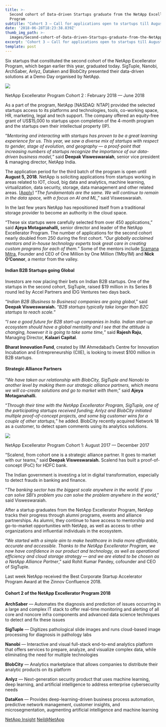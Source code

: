 ```yaml
---
title: >-
  Second cohort of Data-driven Startups graduate from the NetApp Excellerator
  Program
subtitle: "Cohort 3 — Call for applications open to startups till August 5,\_2018"
date: '2018-06-28T18:23:38.839Z'
thumb_img_path: >-
  images/Second-cohort-of-Data-driven-Startups-graduate-from-the-NetApp-Excellerator-Program/1*91fPACy0UPY8pNAIcMvhoQ.jpeg
excerpt: 'Cohort 3 — Call for applications open to startups till August 5, 2018'
template: post
---
```

Six startups that constituted the second cohort of the NetApp Excellerator Program, which began earlier this year, graduated today. SigTuple, Nanobi, ArchSaber, Anlyz, Dataken and BlobCity presented their data-driven solutions at a Demo Day organised by NetApp.

![](/images/Second-cohort-of-Data-driven-Startups-graduate-from-the-NetApp-Excellerator-Program/1*91fPACy0UPY8pNAIcMvhoQ.jpeg)

<figcaption>NetApp Excellerator Program Cohort 2&nbsp;: February 2018 — June&nbsp;2018</figcaption>

As a part of the program, NetApp \[NASDAQ: NTAP\] provided the selected startups access to its platforms and technologies, tools, co-working space, HR, marketing, legal and tech support. The company offered an equity-free grant of US$15,000 to startups upon completion of the 4-month program and the startups own their intellectual property (IP).

“*Mentoring and interacting with startups has proven to be a great learning experience for us. This year, we saw a diverse mix of startups with respect to gender, stage of evolution, and geography — a proof-point that increasing numbers of startups recognize the importance of our data-driven business model,*” said **Deepak Visweswaraiah**, senior vice president & managing director, NetApp India.

The application period for the third batch of the program is open until **August 5, 2018**. NetApp is soliciting applications from startups working in areas related to IOT, cloud, big data and analytics, machine learning, virtualization, data security, storage, data management and other related areas. \[[Apply](http://startup.netapp.in/)\] “*The fundamentals are the same. We will continue to remain in the data space, with a focus on AI and ML*,” said Visweswaraiah.

In the last few years NetApp has repositioned itself from a traditional storage provider to become an authority in the cloud space.

“These six startups were carefully selected from over 450 applications,” said **Ajeya Motaganahalli,** senior director and leader of the NetApp Excellerator Program. The number of applications for the second cohort nearly doubled from 250 during the first cohort. “*Our globally acclaimed mentors and in-house technology experts took great care in creating custom programs for each of them.*” Some of the mentors include [Sramana Mitra](https://medium.com/u/ae22de73ea89), Founder and CEO of One Million by One Million (1Mby1M) and **Nick O’Connor**, a mentor from the valley.

#### Indian B2B Startups going Global

Investors are now placing their bets on Indian B2B startups. One of the startups in the second cohort, SigTuple, raised $19 million in its Series B round led by Accel Partners and IDG Ventures two days back.

“*Indian B2B (Business to Business) companies are going global*,” said **Deepak Visweswaraiah.** “*B2B startups typically take longer than B2C startups to reach scale.*”

“*I see a good future for B2B start-up companies in India. Indian start-up ecosystem should have a global mentality and I see that the attitude is changing, however it is going to take some time,*” said **Rajesh Raju**, Managing Director, **Kalaari Capital**.

**Bharat Innovation Fund**, created by IIM Ahmedabad’s Centre for Innovation Incubation and Entrepreneurship (CIIE), is looking to invest $100 million in B2B startups.

#### Strategic Alliance Partners

“*We have taken our relationship with BlobCity, SigTuple and Nanobi to another level by making them our strategic alliance partners, which means we will co-create solutions and go to market with them*,” said **Ajeya Motaganahalli.**

“*Through their time with the NetApp Excellerator Program, SigTuple, one of the participating startups received funding; Anlyz and BlobCity initiated multiple proof-of-concept projects, and some big customer wins for a couple of other startups,*” he added. BlobCity recently acquired Network 18 as a customer, to detect spam comments using its analytics solutions.

![](/images/Second-cohort-of-Data-driven-Startups-graduate-from-the-NetApp-Excellerator-Program/1*YHGW_iCsVXCtYeXv0YYW4Q.jpeg)

<figcaption>NetApp Excellerator Program Cohort 1: August 2017 — December&nbsp;2017</figcaption>

“Scalend, from cohort one is a strategic alliance partner. It goes to market with our teams,” said **Deepak Visweswaraiah.** Scalend has built a proof-of-concept (PoC) for HDFC bank.

The Indian government is investing a lot in digital transformation, especially to detect frauds in banking and finance.

“*The banking sector has the biggest scale anywhere in the world. If you can solve SBI’s problem you can solve the problem anywhere in the world*,” said Visweswaraiah.

After a startup graduates from the NetApp Excellerator Program, NetApp tracks their progress through alumni programs, events and alliance partnerships. As alumni, they continue to have access to mentorship and go-to-market opportunities with NetApp, as well as access to other organizations and influential individuals in the ecosystem.

“*We started with a simple aim to make healthcare in India more affordable, accurate and accessible. Thanks to the NetApp Excellerator Program, we now have confidence in our product and technology, as well as operational efficiency and cloud storage strategy — and we are elated to be chosen as a NetApp Alliance Partner*,” said Rohit Kumar Pandey, cofounder and CEO of SigTuple.

Last week NetApp received the Best Corporate Startup Accelerator Program Award at the Zinnov Confluence 2018.

#### Cohort 2 of the NetApp Excellerator Program 2018

**ArchSaber** — Automates the diagnosis and prediction of issues occurring in a large and complex IT stack to offer real-time monitoring and alerting of all core and noncore infra components and advanced data science techniques to detect and fix these issues

**SigTuple** — Digitizes pathological slide images and runs cloud-based image processing for diagnosis in pathology labs

**Nanobi** — Interactive and visual full-stack end-to-end analytics platform that offers services to prepare, analyze, and visualize complex data, while eliminating the need for multiple technologies

**BlobCity** — Analytics marketplace that allows companies to distribute their analytic products on its platform

**Anlyz** — Next-generation security product that uses machine learning, deep learning, and artificial intelligence to address enterprise cybersecurity needs

**DataKen** — Provides deep-learning-driven business process automation, predictive network management, customer insights, and microsegmentation, augmenting artificial intelligence and machine learning

[NetApp Insight](https://medium.com/u/fac5229f61b1) [Neil@NetApp](https://medium.com/u/d8652197bda0)
